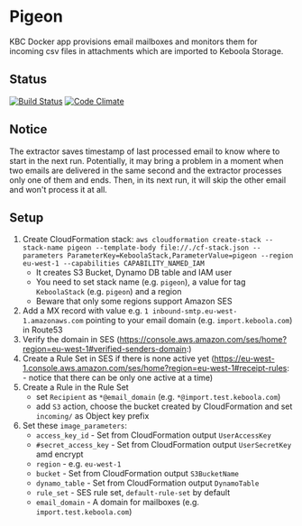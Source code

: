 # Pigeon
KBC Docker app provisions email mailboxes and monitors them for incoming csv files in attachments which are imported to Keboola Storage.

## Status

[![Build Status](https://travis-ci.org/keboola/pigeon.svg)](https://travis-ci.org/keboola/pigeon) [![Code Climate](https://codeclimate.com/github/keboola/pigeon/badges/gpa.svg)](https://codeclimate.com/github/keboola/pigeon)

## Notice

The extractor saves timestamp of last processed email to know where to start in the next run. Potentially, it may bring a problem in a moment when two emails are delivered in the same second and the extractor processes only one of them and ends. Then, in its next run, it will skip the other email and won't process it at all.

## Setup
1. Create CloudFormation stack: `aws cloudformation create-stack --stack-name pigeon --template-body file://./cf-stack.json --parameters ParameterKey=KeboolaStack,ParameterValue=pigeon --region eu-west-1 --capabilities CAPABILITY_NAMED_IAM`
    - It creates S3 Bucket, Dynamo DB table and IAM user
    - You need to set stack name (e.g. `pigeon`), a value for tag `KeboolaStack` (e.g. `pigeon`) and a region
    - Beware that only some regions support Amazon SES
2. Add a MX record with value e.g. `1 inbound-smtp.eu-west-1.amazonaws.com` pointing to your email domain (e.g. `import.keboola.com`) in Route53
3. Verify the domain in SES (https://console.aws.amazon.com/ses/home?region=eu-west-1#verified-senders-domain:)
4. Create a Rule Set in SES if there is none active yet (https://eu-west-1.console.aws.amazon.com/ses/home?region=eu-west-1#receipt-rules: - notice that there can be only one active at a time)
5. Create a Rule in the Rule Set
    - set `Recipient` as `*@email_domain` (e.g. `*@import.test.keboola.com`)
    - add `S3` action, choose the bucket created by CloudFormation and set `incoming/` as Object key prefix
6. Set these `image_parameters`:
    - `access_key_id` - Set from CloudFormation output `UserAccessKey`
    - `#secret_access_key` - Set from CloudFormation output `UserSecretKey` amd encrypt
    - `region` - e.g. `eu-west-1`
    - `bucket` - Set from CloudFormation output `S3BucketName`
    - `dynamo_table` - Set from CloudFormation output `DynamoTable`
    - `rule_set` - SES rule set, `default-rule-set` by default
    - `email_domain` - A domain for mailboxes (e.g. `import.test.keboola.com`)